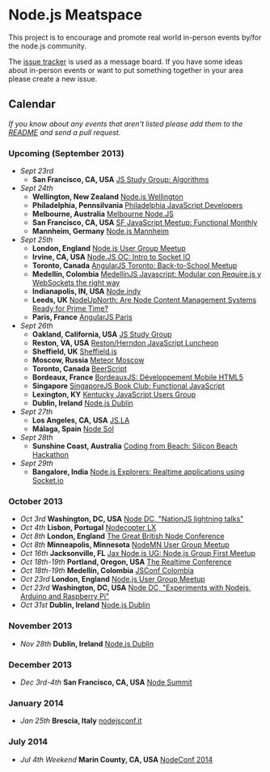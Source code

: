 Node.js Meatspace
==============

This project is to encourage and promote real world in-person events by/for the node.js community.

The [issue tracker](https://github.com/mikeal/node-meatspace/issues) is used as a message board. If you have some ideas about in-person events or want to put something together in your area please create a new issue.

## Calendar

*If you know about any events that aren't listed please add them to the [README](https://github.com/mikeal/node-meatspace/blob/gh-pages/README.md) and send a pull request.*

### Upcoming (September 2013)


* *Sept 23rd*
  * **San Francisco, CA, USA** [JS Study Group: Algorithms](http://www.meetup.com/hackreactor/events/136865352/)
* *Sept 24th*
  * **Wellington, New Zealand** [Node.js Wellington](http://www.meetup.com/Node-js-Wellington/events/136895152/)
  * **Philadelphia, Pennsilvania** [Philadelphia JavaScript Developers](http://www.meetup.com/Philadelphia-JavaScript-Developers/events/133393712/)
  * **Melbourne, Australia** [Melbourne Node.JS](http://www.meetup.com/MelbNodeJS/events/139384782/)
  * **San Francisco, CA, USA** [SF JavaScript Meetup: Functional Monthly](http://www.meetup.com/jsmeetup/events/126589972/)
  * **Mannheim, Germany** [Node.js Mannheim](http://www.meetup.com/node-js-Mannheim/events/139211042/)
* *Sept 25th*
  * **London, England** [Node.js User Group Meetup](http://lnug.org/)
  * **Irvine, CA, USA** [Node.JS OC: Intro to Socket IO](http://www.meetup.com/Node-JS-OC/events/139944872/)
  * **Toronto, Canada** [AngularJS Toronto: Back-to-School Meetup](http://www.meetup.com/AngularJS-Toronto/events/138537382/)
  * **Medellín, Colombia** [MedellínJS Javascript: Modular con Require.js y WebSockets the right way](http://www.meetup.com/MedellinJS/events/140996762/)
  * **Indianapolis, IN, USA** [Node.indy](http://www.meetup.com/Node-indy/events/119911552/)
  * **Leeds, UK** [NodeUpNorth: Are Node Content Management Systems Ready for Prime Time?](http://www.meetup.com/NodeUpNorth/events/140469242/)
  * **Paris, France** [AngularJS Paris](http://www.meetup.com/AngularJS-Paris/events/136217452/)
* *Sept 26th*
  * **Oakland, California, USA** [JS Study Group](http://www.meetup.com/EBJavaScript/events/139340362/)
  * **Reston, VA, USA** [Reston/Herndon JavaScript Luncheon](http://www.meetup.com/Reston-Herndon-JavaScript-Luncheon/events/138318292/)
  * **Sheffield, UK** [Sheffield.js](http://www.meetup.com/Sheffield-js/events/137475172/)
  * **Moscow, Russia** [Meteor Moscow](http://www.meetup.com/Meteor-Moscow/events/112063592/)
  * **Toronto, Canada** [BeerScript](http://www.meetup.com/torontojs/events/136914932/)
  * **Bordeaux, France** [BordeauxJS: Développement Mobile HTML5](http://www.meetup.com/BordeauxJS/events/137641142/)
  * **Singapore** [SingaporeJS Book Club: Functional JavaScript](http://www.meetup.com/Singapore-JS/events/139413902/)
  * **Lexington, KY** [Kentucky JavaScript Users Group](http://www.meetup.com/Kentucky-JavaScript-Users-Group/events/141287282/)
  * **Dublin, Ireland** [Node.js Dublin](http://www.nodejsdublin.com/)
* *Sept 27th*
  * **Los Angeles, CA, USA** [JS.LA](http://js.la)
  * **Málaga, Spain** [Node Sol](http://www.meetup.com/Node-Sol/events/138893332/)
* *Sept 28th*
  * **Sunshine Coast, Australia** [Coding from Beach: Silicon Beach Hackathon](http://www.meetup.com/Coding-from-Beach/events/139148792/)
* *Sept 29th*
  * **Bangalore, India** [Node.js Explorers: Realtime applications using Socket.io](http://www.meetup.com/Node-js-Explorers/events/119252172/)

### October 2013

* *Oct 3rd* **Washington, DC, USA** [Node DC, "NationJS lightning talks"](http://www.meetup.com/node-dc/events/139465312/)
* *Oct 4th* **Lisbon, Portugal** [Nodecopter LX](http://nodecopter.pt/)
* *Oct 8th* **London, England** [The Great British Node Conference](http://greatbritishnodeconf.co.uk/)
* *Oct 8th* **Minneapolis, Minnesota** [NodeMN User Group Meetup](https://github.com/NodeMN)
* *Oct 16th* **Jacksonville, FL** [Jax Node.js UG: Node.js Group First Meetup](http://www.meetup.com/Jax-Node-js-UG/events/141123342/)
* *Oct 18th-19th* **Portland, Oregon, USA** [The Realtime Conference](http://2013.realtimeconf.com/)
* *Oct 18th-19th* **Medellín, Colombia** [JSConf Colombia](http://jsconf.co/)
* *Oct 23rd* **London, England** [Node.js User Group Meetup](http://lnug.org/)
* *Oct 23rd* **Washington, DC, USA** [Node DC, "Experiments with Nodejs, Arduino and Raspberry Pi"](http://www.meetup.com/node-dc/events/140084212/)
* *Oct 31st* **Dublin, Ireland** [Node.js Dublin](http://www.nodejsdublin.com/)

### November 2013

* *Nov 28th* **Dublin, Ireland** [Node.js Dublin](http://www.nodejsdublin.com/)

### December 2013

* *Dec 3rd-4th* **San Francisco, CA, USA** [Node Summit](http://nodesummit.com/)

### January 2014
* *Jan 25th* **Brescia, Italy** [nodejsconf.it](http://nodejsconf.it)

### July 2014
* *Jul 4th Weekend* **Marin County, CA, USA** [NodeConf 2014](http://www.nodeconf.com)
